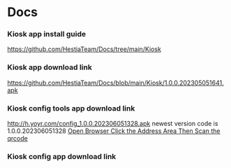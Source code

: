 # Docs

### Kiosk app install guide
https://github.com/HestiaTeam/Docs/tree/main/Kiosk

### Kiosk app download link
https://github.com/HestiaTeam/Docs/blob/main/Kiosk/1.0.0.202305051641.apk

### Kiosk config tools app download link
http://h.yoyr.com/config_1.0.0.202306051328.apk
newest version code is 1.0.0.202306051328
[Open Browser Click the Address Area Then Scan the qrcode](/Kiosk/http___h.yoyr.com_config_1.0.0.202306051328.apk.png)

### Kiosk config app download link
